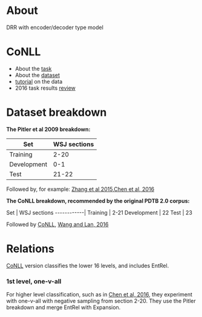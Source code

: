 # About

DRR with encoder/decoder type model

# CoNLL
- About the [task](http://www.cs.brandeis.edu/~clp/conll16st/intro.html)
- About the [dataset](http://www.cs.brandeis.edu/~clp/conll16st/dataset.html)
- [tutorial](http://nbviewer.jupyter.org/github/attapol/conll16st/blob/master/tutorial/tutorial.ipynb) on the data
- 2016 task results [review][conll]

# Dataset breakdown

**The Pitler et al 2009 breakdown:**

| Set         | WSJ sections |
|-------------|--------------|
| Training    | 2-20         |
| Development | 0-1          |
| Test        | 21-22        |

Followed by, for example: [Zhang et al 2015],[Chen et al, 2016]


**The CoNLL breakdown, recommended by the original PDTB 2.0 corpus:**

Set         | WSJ sections
------------|
Training    | 2-21
Development | 22
Test        | 23

Followed by [CoNLL](http://www.aclweb.org/anthology/K/K16/K16-2.pdf#page=11), [Wang and Lan, 2016](https://www.aclweb.org/anthology/K/K16/K16-2.pdf#page=43)

# Relations
[CoNLL][conll] version classifies the lower 16 levels, and includes EntRel.

### 1st level, one-v-all
For higher level classification, such as in [Chen et al, 2016], they experiment with one-v-all with negative sampling from section 2-20. They use the Pitler breakdown and merge EntRel with Expansion.

[Chen et al, 2016]: https://www.aclweb.org/anthology/P/P16/P16-1163.pdf
[Zhang et al 2015]: http://www.anthology.aclweb.org/D/D15/D15-1266.pdf
[conll]: http://www.aclweb.org/anthology/K/K16/K16-2.pdf#page=26

